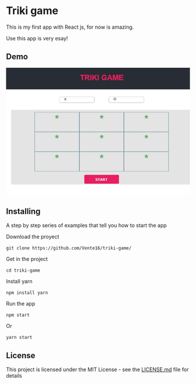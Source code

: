 # Triki game
This is my first app with React js, for now is amazing.

Use this app is very esay!

## Demo

![alt text](https://github.com/Vente16/triki-game/blob/master/demo.gif)

## Installing

A step by step series of examples that tell you how to start the app

Download the proyect

```
git clone https://github.com/Vente16/triki-game/
```

Get in the project

```
cd triki-game
```
Install yarn

```
npm install yarn 
```

Run the app

```
npm start 
```

Or
```
yarn start 
```


## License

This project is licensed under the MIT License - see the [LICENSE.md](LICENSE.md) file for details
